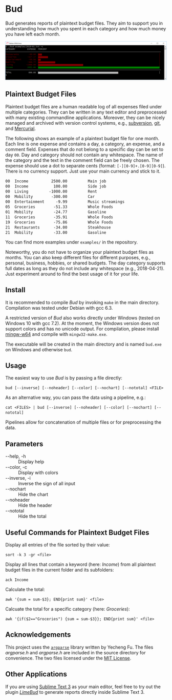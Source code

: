 # Bud

Bud generates reports of plaintext budget files.
They aim to support you in understanding how much you spent in each category and how much money you have left each month.

![Report generated by Bud](./doc/bud_report.png)


## Plaintext Budget Files

Plaintext budget files are a human readable log of all expenses filed under multiple categories.
They can be written in any text editor and preprocessed with many existing commandline applications.
Moreover, they can be nicely managed and archived with version control systems, e.g., [subversion](https://subversion.apache.org), [git](https://git-scm.com/), and [Mercurial](https://www.mercurial-scm.org).

The following shows an example of a plaintext budget file for one month.
Each line is one expense and contains a day, a category, an expense, and a comment field.
Expenses that do not belong to a specific day can be set to day `00`.
Day and category should not contain any whitespace.
The name of the category and the text in the comment field can be freely chosen.
The expense should use a dot to separate cents (format: `[-][0-9]+.[0-9][0-9]`).
There is no currency support. Just use your main currency and stick to it.

    00  Income          2500.00         Main job
    00  Income           100.00         Side job
    00  Living         -1000.00         Rent
    00  Mobility        -300.00         Car
    00  Entertainment     -9.99         Music streamings
    05  Groceries        -51.33         Whole Foods
    01  Mobility         -24.77         Gasoline
    11  Groceries        -35.91         Whole Foods
    19  Groceries        -75.86         Whole Foods
    21  Restaurants      -34.00         Steakhouse
    21  Mobility         -33.00         Gasoline

You can find more examples under `examples/` in the repository.

Noteworthy, you do not have to organize your plaintext budget files as months.
You can also keep different files for different purposes, e.g., personal, business, hobbies, or shared budgets.
The day category supports full dates as long as they do not include any whitespace (e.g., 2018-04-21).
Just experiment around to find the best usage of it for your life.


## Install

It is recommended to compile *Bud* by invoking `make` in the main directory.
Compilation was tested under Debian with gcc 6.3.

A restricted version of *Bud* also works directly under Windows (tested on Windows 10 with gcc 7.2).
At the moment, the Windows version does not support colors and has no unicode output.
For compilation, please install [mingw-w64](http://mingw-w64.org) and compile with `mingw32-make.exe`.

The executable will be created in the main directory and is named `bud.exe` on Windows and otherwise `bud`.


## Usage

The easiest way to use *Bud* is by passing a file directly:

    bud [--inverse] [--noheader] [--color] [--nochart] [--nototal] <FILE>

As an alternative way, you can pass the data using a pipeline, e.g.:

    cat <FILES> | bud [--inverse] [--noheader] [--color] [--nochart] [--nototal]

Pipelines allow for concatenation of multiple files or for preprocessing the data.


## Parameters

<dl>
<dt>--help, -h</dt>
<dd>Display help</dd>
<dt>--color, -c</dt>
<dd>Display with colors</dd>
<dt>--inverse, -i</dt>
<dd>Inverse the sign of all input</dd>
<dt>--nochart</dt>
<dd>Hide the chart</dd>
<dt>--noheader</dt>
<dd>Hide the header</dd>
<dt>--nototal</dt>
<dd>Hide the total</dd>
</dl>


## Useful Commands for Plaintext Budget Files

Display all entries of the file sorted by their value:

    sort -k 3 -gr <file>

Display all lines that contain a keyword (here: *Income*) from all plaintext budget files in the current folder and its subfolders:
    
    ack Income

Calculate the total:
    
    awk '{sum = sum-$3}; END{print sum}' <file>

Calcuate the total for a specific category (here: *Groceries*):

    awk '{if($2=="Groceries") {sum = sum-$3}}; END{print sum}' <file>


## Acknowledgements

This project uses the [`argparse`](https://github.com/Cofyc/argparse) library written by Yecheng Fu.
The files *argparse.h* and *argparse.h* are included in the source directory for convenience.
The two files licensed under the [MIT License](https://github.com/cofyc/argparse/blob/master/LICENSE).


## Other Applications

If you are using [Sublime Text 3](https://www.sublimetext.com) as your main editor, feel free to try out the plugin *[LimeBud](https://github.com/MartinWeigel/LimeBud.git)* to generate reports directly inside Sublime Text 3.
